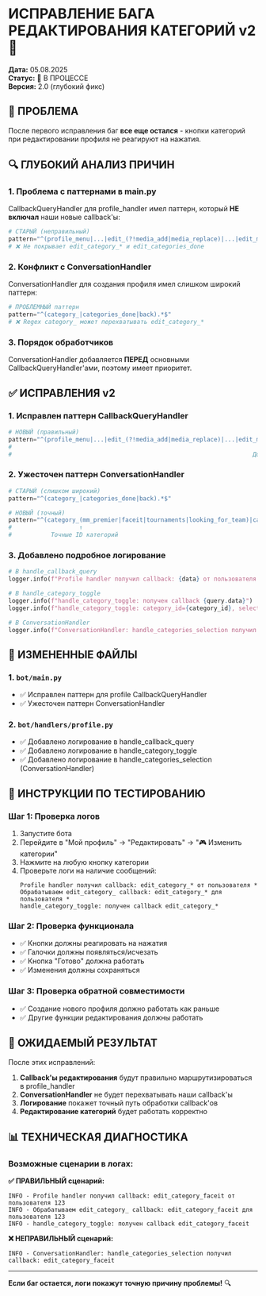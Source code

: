 # ИСПРАВЛЕНИЕ БАГА РЕДАКТИРОВАНИЯ КАТЕГОРИЙ v2 🔧

**Дата:** 05.08.2025  
**Статус:** 🔧 В ПРОЦЕССЕ  
**Версия:** 2.0 (глубокий фикс)  

## 🐛 ПРОБЛЕМА

После первого исправления баг **все еще остался** - кнопки категорий при редактировании профиля не реагируют на нажатия.

## 🔍 ГЛУБОКИЙ АНАЛИЗ ПРИЧИН

### 1. Проблема с паттернами в main.py
CallbackQueryHandler для profile_handler имел паттерн, который **НЕ включал** наши новые callback'ы:
```python
# СТАРЫЙ (неправильный)
pattern="^(profile_menu|...|edit_(?!media_add|media_replace)|...|edit_media_remove).*$"
# ❌ Не покрывает edit_category_* и edit_categories_done
```

### 2. Конфликт с ConversationHandler
ConversationHandler для создания профиля имел слишком широкий паттерн:
```python
# ПРОБЛЕМНЫЙ паттерн
pattern="^(category_|categories_done|back).*$"
# ❌ Regex category_ может перехватывать edit_category_*
```

### 3. Порядок обработчиков
ConversationHandler добавляется **ПЕРЕД** основными CallbackQueryHandler'ами, поэтому имеет приоритет.

## ✅ ИСПРАВЛЕНИЯ v2

### 1. Исправлен паттерн CallbackQueryHandler
```python
# НОВЫЙ (правильный)
pattern="^(profile_menu|...|edit_(?!media_add|media_replace)|...|edit_media_remove|edit_categor).*$"
#                                                                               ↑
#                                                                    Добавлено: edit_categor
```

### 2. Ужесточен паттерн ConversationHandler
```python
# СТАРЫЙ (слишком широкий)
pattern="^(category_|categories_done|back).*$"

# НОВЫЙ (точный)
pattern="^(category_(mm_premier|faceit|tournaments|looking_for_team)|categories_done|back)$"
#                   ↑                                                                    ↑
#           Точные ID категорий                                                     Без .*
```

### 3. Добавлено подробное логирование
```python
# В handle_callback_query
logger.info(f"Profile handler получил callback: {data} от пользователя {user_id}")

# В handle_category_toggle  
logger.info(f"handle_category_toggle: получен callback {query.data}")
logger.info(f"handle_category_toggle: category_id={category_id}, selected_categories={selected_categories}")

# В ConversationHandler
logger.info(f"ConversationHandler: handle_categories_selection получил callback: {query.data}")
```

## 🔧 ИЗМЕНЕННЫЕ ФАЙЛЫ

### 1. `bot/main.py`
- ✅ Исправлен паттерн для profile CallbackQueryHandler
- ✅ Ужесточен паттерн ConversationHandler

### 2. `bot/handlers/profile.py`  
- ✅ Добавлено логирование в handle_callback_query
- ✅ Добавлено логирование в handle_category_toggle
- ✅ Добавлено логирование в handle_categories_selection (ConversationHandler)

## 🧪 ИНСТРУКЦИИ ПО ТЕСТИРОВАНИЮ

### Шаг 1: Проверка логов
1. Запустите бота
2. Перейдите в "Мой профиль" → "Редактировать" → "🎮 Изменить категории"
3. Нажмите на любую кнопку категории
4. Проверьте логи на наличие сообщений:
   ```
   Profile handler получил callback: edit_category_* от пользователя *
   Обрабатываем edit_category_ callback: edit_category_* для пользователя *
   handle_category_toggle: получен callback edit_category_*
   ```

### Шаг 2: Проверка функционала
- ✅ Кнопки должны реагировать на нажатия
- ✅ Галочки должны появляться/исчезать
- ✅ Кнопка "Готово" должна работать
- ✅ Изменения должны сохраняться

### Шаг 3: Проверка обратной совместимости
- ✅ Создание нового профиля должно работать как раньше
- ✅ Другие функции редактирования должны работать

## 🎯 ОЖИДАЕМЫЙ РЕЗУЛЬТАТ

После этих исправлений:
1. **Callback'ы редактирования** будут правильно маршрутизироваться в profile_handler
2. **ConversationHandler** не будет перехватывать наши callback'ы
3. **Логирование** покажет точный путь обработки callback'ов
4. **Редактирование категорий** будет работать корректно

## 📊 ТЕХНИЧЕСКАЯ ДИАГНОСТИКА

### Возможные сценарии в логах:

**✅ ПРАВИЛЬНЫЙ сценарий:**
```
INFO - Profile handler получил callback: edit_category_faceit от пользователя 123
INFO - Обрабатываем edit_category_ callback: edit_category_faceit для пользователя 123  
INFO - handle_category_toggle: получен callback edit_category_faceit
```

**❌ НЕПРАВИЛЬНЫЙ сценарий:**
```
INFO - ConversationHandler: handle_categories_selection получил callback: edit_category_faceit
```

---

**Если баг остается, логи покажут точную причину проблемы!** 🔍
